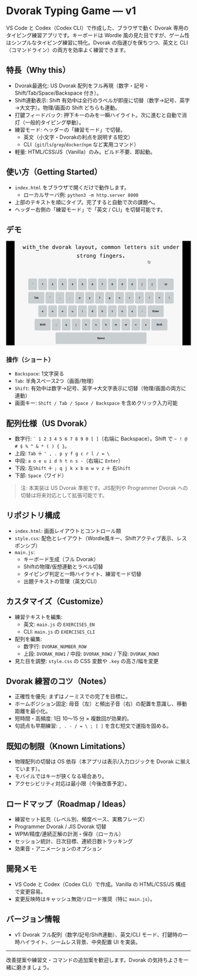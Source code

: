 # Dvorak Typing Game — v1

VS Code と Codex（Codex CLI）で作成した、ブラウザで動く Dvorak 専用のタイピング練習アプリです。キーボードは Wordle 風の見た目ですが、ゲーム性はシンプルなタイピング練習に特化。Dvorak の指運びを保ちつつ、英文と CLI（コマンドライン）の両方を効率よく練習できます。

## 特長（Why this）
- Dvorak最適化: US Dvorak 配列をフル再現（数字・記号・Shift/Tab/Space/Backspace 付き）。
- Shift連動表示: Shift 有効中は全行のラベルが即座に切替（数字→記号、英字→大文字）。物理/画面の Shift どちらも連動。
- 打鍵フィードバック: 押下キーのみを一瞬ハイライト。次に進むと自動で消灯（一般的タイピング挙動）。
- 練習モード: ヘッダーの「練習モード」で切替。
  - 英文（小文字・Dvorakの利点を説明する短文）
  - CLI（`git`/`ls`/`grep`/`docker`/`npm` など実用コマンド）
- 軽量: HTML/CSS/JS（Vanilla）のみ。ビルド不要、即起動。

## 使い方（Getting Started）
- `index.html` をブラウザで開くだけで動作します。
  - ローカルサーバ例: `python3 -m http.server 8000`
- 上部のテキストを順にタイプ。完了すると自動で次の課題へ。
- ヘッダー右側の「練習モード」で「英文 / CLI」を切替可能です。

## デモ

![Dvorak Typing - Demo](assets/typing.gif)

### 操作（ショート）
- `Backspace`: 1文字戻る
- `Tab`: 半角スペース2つ（画面/物理）
- `Shift`: 有効中は数字→記号、英字→大文字表示に切替（物理/画面の両方に連動）
- 画面キー: `Shift / Tab / Space / Backspace` を含めクリック入力可能

## 配列仕様（US Dvorak）
- 数字行: `` ` 1 2 3 4 5 6 7 8 9 0 [ ] ``（右端に Backspace）。Shift で `~ ! @ # $ % ^ & * ( ) { }`。
- 上段: `Tab` ＋ `' , . p y f g c r l / = \`
- 中段: `a o e u i d h t n s -`（右端に `Enter`）
- 下段: 左`Shift` ＋ `; q j k x b m w v z` ＋ 右`Shift`
- 下部: `Space`（ワイド）

> 注: 本実装は US Dvorak 準拠です。JIS配列や Programmer Dvorak への切替は将来対応として拡張可能です。

## リポジトリ構成
- `index.html`: 画面レイアウトとコントロール類
- `style.css`: 配色とレイアウト（Wordle風キー、Shiftアクティブ表示、レスポンシブ）
- `main.js`:
  - キーボード生成（フル Dvorak）
  - Shiftの物理/仮想連動とラベル切替
  - タイピング判定と一時ハイライト、練習モード切替
  - 出題テキストの管理（英文/CLI）

## カスタマイズ（Customize）
- 練習テキストを編集:
  - 英文: `main.js` の `EXERCISES_EN`
  - CLI: `main.js` の `EXERCISES_CLI`
- 配列を編集:
  - 数字行: `DVORAK_NUMBER_ROW`
  - 上段: `DVORAK_ROW1` / 中段: `DVORAK_ROW2` / 下段: `DVORAK_ROW3`
- 見た目を調整: `style.css` の CSS 変数や `.key` の高さ/幅を変更

## Dvorak 練習のコツ（Notes）
- 正確性を優先: まずはノーミスでの完了を目標に。
- ホームポジション固定: 母音（左）と頻出子音（右）の配置を意識し、移動距離を最小化。
- 短時間・高頻度: 1日 10〜15 分 × 複数回が効果的。
- 句読点も早期練習: `, . - / = \ ; [ ]` を含む短文で運指を固める。

## 既知の制限（Known Limitations）
- 物理配列の切替は OS 依存（本アプリは表示/入力ロジックを Dvorak に揃えています）。
- モバイルではキーが狭くなる場合あり。
- アクセシビリティ対応は最小限（今後改善予定）。

## ロードマップ（Roadmap / Ideas）
- 練習セット拡充（レベル別、頻度ベース、実務フレーズ）
- Programmer Dvorak / JIS Dvorak 切替
- WPM/精度/連続正解の計測・保存（ローカル）
- セッション統計、日次目標、連続日数トラッキング
- 効果音・アニメーションのオプション

## 開発メモ
- VS Code と Codex（Codex CLI）で作成。Vanilla の HTML/CSS/JS 構成で変更容易。
- 変更反映時はキャッシュ無効リロード推奨（特に `main.js`）。

## バージョン情報
- v1: Dvorak フル配列（数字/記号/Shift連動）、英文/CLI モード、打鍵時の一時ハイライト、シームレス背景、中央配置 UI を実装。

---
改善提案や練習文・コマンドの追加案を歓迎します。Dvorak の気持ちよさを一緒に磨きましょう。
